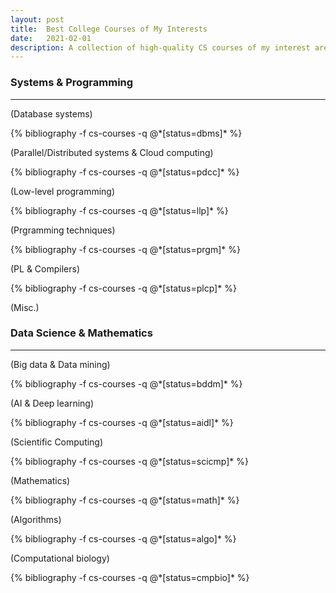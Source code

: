 ```yaml
---
layout: post
title:  Best College Courses of My Interests 
date:   2021-02-01
description: A collection of high-quality CS courses of my interest areas.
---
```



### Systems & Programming

<hr>

<!-- ###### Databases Systems -->
(Database systems)
<div class="publications">
    {% bibliography -f cs-courses -q @*[status=dbms]* %}
</div>

<!-- ###### Parallel/Distributed Systems & Cloud Computing -->
(Parallel/Distributed systems & Cloud computing)
<div class="publications">
    {% bibliography -f cs-courses -q @*[status=pdcc]* %}
</div>

<!-- ###### Low-Level Programming -->
(Low-level programming)
<div class="publications">
    {% bibliography -f cs-courses -q @*[status=llp]* %}
</div>

<!-- ###### Advanced Programming Techniques -->
(Prgramming techniques)
<div class="publications">
    {% bibliography -f cs-courses -q @*[status=prgm]* %}
</div>

<!-- ###### PL & Compilers -->
(PL & Compilers)
<div class="publications">
    {% bibliography -f cs-courses -q @*[status=plcp]* %}
</div>

<!-- ###### Misc. -->
(Misc.)


### Data Science & Mathematics

<hr>

<!-- ###### Big Data & Data Mining -->
(Big data & Data mining)
<div class="publications">
    {% bibliography -f cs-courses -q @*[status=bddm]* %}
</div>


<!-- ###### AI & DL -->
(AI & Deep learning)
<div class="publications">
    {% bibliography -f cs-courses -q @*[status=aidl]* %}
</div>

<!-- ###### Scientific Computing -->
(Scientific Computing)
<div class="publications">
    {% bibliography -f cs-courses -q @*[status=scicmp]* %}
</div>

<!-- ###### Mathematics -->
(Mathematics)

<div class="publications">
    {% bibliography -f cs-courses -q @*[status=math]* %}
</div>

<!-- ###### Algorithms -->
(Algorithms)
<div class="publications">
    {% bibliography -f cs-courses -q @*[status=algo]* %}
</div>

<!-- ###### Computational Biology -->
(Computational biology)
<div class="publications">
    {% bibliography -f cs-courses -q @*[status=cmpbio]* %}
</div>
